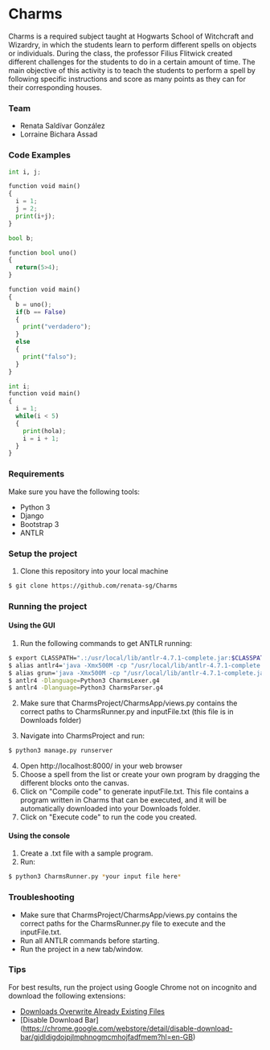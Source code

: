 # Charms
Charms is a required subject taught at Hogwarts School of Witchcraft and Wizardry, in which the students learn to perform different spells on objects or individuals. During the class, the professor Filius Flitwick created different challenges for the students to do in a certain amount of time. The main objective of this activity is to teach the students to perform a spell by following specific instructions and score as many points as they can for their corresponding houses.

### Team
* Renata Saldívar González
* Lorraine Bichara Assad

### Code Examples
```python
int i, j;

function void main()
{
  i = 1;
  j = 2;
  print(i+j);
}
```

```python
bool b;

function bool uno()
{
  return(5>4);
}

function void main()
{
  b = uno();
  if(b == False)
  {
    print("verdadero");
  }
  else
  {
    print("falso");
  }
}
```

```python
int i;
function void main()
{
  i = 1;
  while(i < 5)
  {
    print(hola);
    i = i + 1;
  }
}
```

### Requirements
Make sure you have the following tools:
* Python 3
* Django
* Bootstrap 3
* ANTLR

### Setup the project
1. Clone this repository into your local machine

```bash
$ git clone https://github.com/renata-sg/Charms
```

### Running the project
#### Using the GUI
1. Run the following commands to get ANTLR running:
```bash
$ export CLASSPATH=".:/usr/local/lib/antlr-4.7.1-complete.jar:$CLASSPATH"
$ alias antlr4='java -Xmx500M -cp "/usr/local/lib/antlr-4.7.1-complete.jar:$CLASSPATH" org.antlr.v4.Tool'
$ alias grun='java -Xmx500M -cp "/usr/local/lib/antlr-4.7.1-complete.jar:$CLASSPATH" org.antlr.v4.gui.TestRig'
$ antlr4 -Dlanguage=Python3 CharmsLexer.g4
$ antlr4 -Dlanguage=Python3 CharmsParser.g4
```
2. Make sure that CharmsProject/CharmsApp/views.py contains the correct paths to CharmsRunner.py and inputFile.txt (this file is in Downloads folder)

3. Navigate into CharmsProject and run:
```bash
$ python3 manage.py runserver
```
4. Open http://localhost:8000/ in your web browser
5. Choose a spell from the list or create your own program by dragging the different blocks onto the canvas.
6. Click on "Compile code" to generate inputFile.txt. This file contains a program written in Charms that can be executed, and it will be automatically downloaded into your Downloads folder.
7. Click on "Execute code" to run the code you created.

#### Using the console
1. Create a .txt file with a sample program.
2. Run:
```bash
$ python3 CharmsRunner.py *your input file here*
```

### Troubleshooting
* Make sure that CharmsProject/CharmsApp/views.py contains the correct paths for the CharmsRunner.py file to execute and the inputFile.txt.
* Run all ANTLR commands before starting.
* Run the project in a new tab/window.

### Tips
For best results, run the project using Google Chrome not on incognito and download the following extensions:
* [Downloads Overwrite Already Existing Files](https://chrome.google.com/webstore/detail/downloads-overwrite-alrea/lddjgfpjnifpeondafidennlcfagekbp)
* [Disable Download Bar] (https://chrome.google.com/webstore/detail/disable-download-bar/gjdldigdojpjlmphnogmcmhojfadfmem?hl=en-GB)